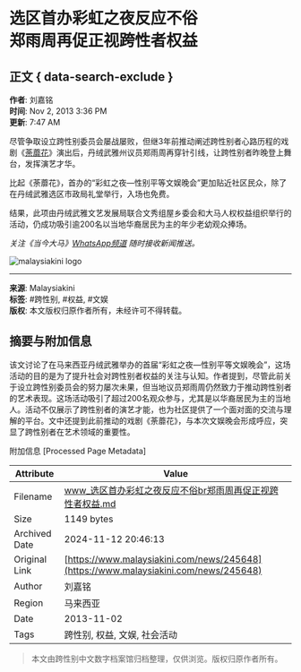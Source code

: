 # 选区首办彩虹之夜反应不俗<br>郑雨周再促正视跨性者权益

## 正文 { data-search-exclude }


**作者**: 刘嘉铭  
**时间**: Nov 2, 2013 3:36 PM  
**更新**: 7:47 AM  

尽管争取设立跨性别委员会屡战屡败，但继3年前推动阐述跨性别者心路历程的戏剧《[荼蘼花](https://www.malaysiakini.com/news/151772)》演出后，丹绒武雅州议员郑雨周再穿针引线，让跨性别者昨晚登上舞台，发挥演艺才华。

比起《荼蘼花》，首办的“彩虹之夜—性别平等文娱晚会”更加贴近社区民众，除了在丹绒武雅选区市政局礼堂举行，入场也免费。

结果，此项由丹绒武雅文艺发展局联合文秀组屋乡委会和大马人权权益组织举行的活动，仍成功吸引逾200名以当地华裔居民为主的年少老幼观众捧场。

_关注《当今大马》[WhatsApp频道](https://mk.my/whatsapp) 随时接收新闻推送。_

![malaysiakini logo](https://static01.newscdn.net/img/mk-logo/mk-logo-zh.svg)  

--- 

**来源**: Malaysiakini  
**标签**: #跨性别, #权益, #文娱  
**版权**: 本文版权归原作者所有，未经许可不得转载。

## 摘要与附加信息

<!-- tcd_abstract -->
该文讨论了在马来西亚丹绒武雅举办的首届“彩虹之夜—性别平等文娱晚会”，这场活动的目的是为了提升社会对跨性别者权益的关注与认知。作者提到，尽管此前关于设立跨性别委员会的努力屡次未果，但当地议员郑雨周仍然致力于推动跨性别者的艺术表现。这场活动吸引了超过200名观众参与，尤其是以华裔居民为主的当地人。活动不仅展示了跨性别者的演艺才能，也为社区提供了一个面对面的交流与理解的平台。文中还提到此前推动的戏剧《荼蘼花》，与本次文娱晚会形成呼应，突显了跨性别者在艺术领域的重要性。
<!-- tcd_abstract_end -->

附加信息 [Processed Page Metadata]

| Attribute       | Value                                  |
|-----------------|----------------------------------------|
| Filename        | www_选区首办彩虹之夜反应不俗br郑雨周再促正视跨性者权益.md                             |
| Size            | 1149 bytes                           |
| Archived Date   | 2024-11-12 20:46:13                             |
| Original Link   | [https://www.malaysiakini.com/news/245648](https://www.malaysiakini.com/news/245648)                       |
| Author          | 刘嘉铭                               |
| Region          | 马来西亚                               |
| Date            | 2013-11-02                                 |
| Tags            | 跨性别, 权益, 文娱, 社会活动                                 |
>
> 本文由跨性别中文数字档案馆归档整理，仅供浏览。版权归原作者所有。
>